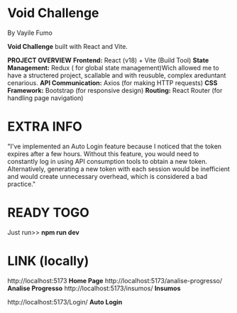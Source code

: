 # Void Challenge
By Vayile Fumo

**Void Challenge** built with React and Vite.

**PROJECT OVERVIEW**
**Frontend:** React (v18) + Vite (Build Tool)
**State Management:** Redux ( for global state management)Wich allowed me to have a structered project, scallable and with reusuble, complex areduntant cenarious.
**API Communication:** Axios (for making HTTP requests)
**CSS Framework:** Bootstrap (for responsive design)
**Routing:** React Router (for handling page navigation)

# EXTRA INFO
"I've implemented an Auto Login feature because I noticed that the token expires after a few hours. Without this feature, you would need to constantly log in using API consumption tools to obtain a new token. Alternatively, generating a new token with each session would be inefficient and would create unnecessary overhead, which is considered a bad practice."

# READY TOGO
Just run>>  **npm run dev**

# LINK (locally)
http://localhost:5173 **Home Page**
http://localhost:5173/analise-progresso/ **Analise Progresso**
http://localhost:5173/insumos/ **Insumos**

http://localhost:5173/Login/ **Auto Login**

